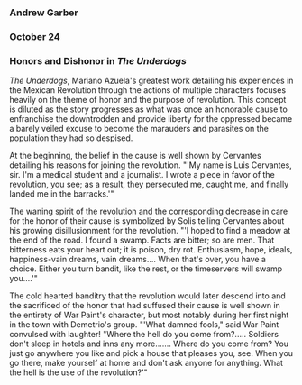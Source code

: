 ### Andrew Garber
### October 24
### Honors and Dishonor in *The Underdogs*

*The Underdogs*, Mariano Azuela's greatest work detailing his experiences in the Mexican Revolution through the actions of multiple characters focuses heavily on the theme of honor and the purpose of revolution. This concept is diluted as the story progresses as what was once an honorable cause to enfranchise the downtrodden and provide liberty for the oppressed became a barely veiled excuse to become the marauders and parasites on the population they had so despised.   

At the beginning, the belief in the cause is well shown by Cervantes detailing his reasons for joining the revolution. "'My name is Luis Cervantes, sir. I'm a medical student and a journalist. I wrote a piece in favor of the revolution, you see; as a result, they persecuted me, caught me, and finally landed me in the barracks.'"

The waning spirit of the revolution and the corresponding decrease in care for the honor of their cause is symbolized by Solis telling Cervantes about his growing disillusionment for the revolution.  "'I hoped to find a meadow at the end of the road. I found a swamp. Facts are bitter; so are men. That bitterness eats your heart out; it is poison, dry rot. Enthusiasm, hope, ideals, happiness-vain dreams, vain dreams.... When that's over, you have a choice. Either you turn bandit, like the rest, or the timeservers will swamp you....'"

The cold hearted banditry that the revolution would later descend into and the sacrificed of the honor that had suffused their cause is well shown in the entirety of War Paint's character, but most notably during her first night in the town with Demetrio's group. "'What damned fools," said War Paint convulsed with laughter! "Where the hell do you come from?..... Soldiers don't sleep in hotels and inns any more....... Where do you come from? You just go anywhere you like and pick a house that pleases you, see. When you go there, make yourself at home and don't ask anyone for anything. What the hell is the use of the revolution?'"